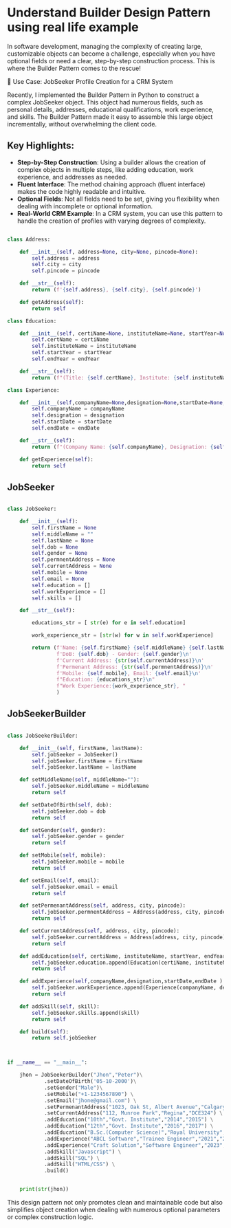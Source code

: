 # Understand Builder Design Pattern using real life example

In software development, managing the complexity of creating large, customizable objects can become a challenge, especially when you have optional fields or need a clear, step-by-step construction process. This is where the Builder Pattern comes to the rescue!

💼 Use Case: JobSeeker Profile Creation for a CRM System

Recently, I implemented the Builder Pattern in Python to construct a complex JobSeeker object. This object had numerous fields, such as personal details, addresses, educational qualifications, work experience, and skills. The Builder Pattern made it easy to assemble this large object incrementally, without overwhelming the client code.

## Key Highlights:

- **Step-by-Step Construction**: Using a builder allows the creation of complex objects in multiple steps, like adding education, work experience, and addresses as needed.
- **Fluent Interface**: The method chaining approach (fluent interface) makes the code highly readable and intuitive.
- **Optional Fields**: Not all fields need to be set, giving you flexibility when dealing with incomplete or optional information.
- **Real-World CRM Example**: In a CRM system, you can use this pattern to handle the creation of profiles with varying degrees of complexity.

```python

class Address:

    def __init__(self, address=None, city=None, pincode=None):
        self.address = address
        self.city = city
        self.pincode = pincode

    def __str__(self):
        return (f'{self.address}, {self.city}, {self.pincode}')

    def getAddress(self):
        return self

class Education:

    def __init__(self, certiName=None, instituteName=None, startYear=None, endYear=None):
        self.certName = certiName
        self.instituteName = instituteName
        self.startYear = startYear
        self.endYear = endYear

    def __str__(self):
        return (f"(Title: {self.certName}, Institute: {self.instituteName}, StartYear:{self.startYear}, EndYear:{self.endYear})")

class Experience:

    def __init__(self,companyName=None,designation=None,startDate=None,endDate=None):
        self.companyName = companyName
        self.designation = designation
        self.startDate = startDate
        self.endDate = endDate

    def __str__(self):
        return (f"(Company Name: {self.companyName}, Designation: {self.designation}, StartYear:{self.startDate}, EndYear:{self.endDate})")

    def getExperience(self):
        return self

```

## JobSeeker

```python

class JobSeeker:

    def __init__(self):
        self.firstName = None
        self.middleName = ""
        self.lastName = None
        self.dob = None
        self.gender = None
        self.permnentAddress = None
        self.currentAddress = None
        self.mobile = None
        self.email = None
        self.education = []
        self.workExperience = []
        self.skills = []

    def __str__(self):

        educations_str = [ str(e) for e in self.education]

        work_experience_str = [str(w) for w in self.workExperience]

        return (f'Name: {self.firstName} {self.middleName} {self.lastName}\n'
                f'DoB: {self.dob} - Gender: {self.gender}\n'
                f'Current Address: {str(self.currentAddress)}\n'
                f'Permenant Address: {str(self.permnentAddress)}\n'
                f'Mobile: {self.mobile}, Email: {self.email}\n'
                f"Education: {educations_str}\n"
                f"Work Experience:{work_experience_str}, "
                )

```

## JobSeekerBuilder

```python

class JobSeekerBuilder:

    def __init__(self, firstName, lastName):
        self.jobSeeker = JobSeeker()
        self.jobSeeker.firstName = firstName
        self.jobSeeker.lastName = lastName

    def setMiddleName(self, middleName=""):
        self.jobSeeker.middleName = middleName
        return self

    def setDateOfBirth(self, dob):
        self.jobSeeker.dob = dob
        return self

    def setGender(self, gender):
        self.jobSeeker.gender = gender
        return self

    def setMobile(self, mobile):
        self.jobSeeker.mobile = mobile
        return self

    def setEmail(self, email):
        self.jobSeeker.email = email
        return self

    def setPermenantAddress(self, address, city, pincode):
        self.jobSeeker.permnentAddress = Address(address, city, pincode)
        return self

    def setCurrentAddress(self, address, city, pincode):
        self.jobSeeker.currentAddress = Address(address, city, pincode)
        return self

    def addEducation(self, certiName, instituteName, startYear, endYear ):
        self.jobSeeker.education.append(Education(certiName, instituteName, startYear, endYear))
        return self

    def addExperience(self,companyName,designation,startDate,endDate ):
        self.jobSeeker.workExperience.append(Experience(companyName, designation, startDate, endDate))
        return self

    def addSkill(self, skill):
        self.jobSeeker.skills.append(skill)
        return self

    def build(self):
        return self.jobSeeker



if __name__ == "__main__":

    jhon = JobSeekerBuilder("Jhon","Peter")\
            .setDateOfBirth('05-10-2000')\
            .setGender("Male")\
            .setMobile("+1-1234567890") \
            .setEmail("jhone@gmail.com") \
            .setPermenantAddress("1023, Oak St, Albert Avenue","Calgary","ADC234") \
            .setCurrentAddress("112, Munroe Park","Regina","DCE324") \
            .addEducation("10th","Govt. Institute","2014","2015") \
            .addEducation("12th","Govt. Institute","2016","2017") \
            .addEducation("B.Sc.(Computer Science)","Royal University","2017","2021") \
            .addExperience("ABCL Software","Trainee Engineer","2021","2023") \
            .addExperience("Craft Solution","Software Engineer","2023","Present") \
            .addSkill("Javascript") \
            .addSkill("SQL") \
            .addSkill("HTML/CSS") \
            .build()


    print(str(jhon))

```

This design pattern not only promotes clean and maintainable code but also simplifies object creation when dealing with numerous optional parameters or complex construction logic.
